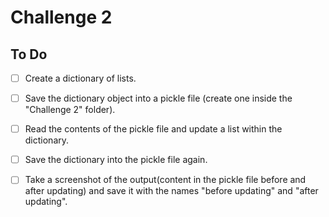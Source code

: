 # Challenge 2

## To Do

<!--- Once you are completed with a task, you can mark it as done on this to do list.
      To do that, just add an x between the square brackets.
      Example : [ ] becomes [x] -->

- [ ] Create a dictionary of lists.

- [ ] Save the dictionary object into a pickle file (create one inside the "Challenge 2" folder).

- [ ] Read the contents of the pickle file and update a list within the dictionary.

- [ ] Save the dictionary into the pickle file again.

- [ ] Take a screenshot of the output(content in the pickle file before and after updating) and save it with the names "before updating" and "after updating".